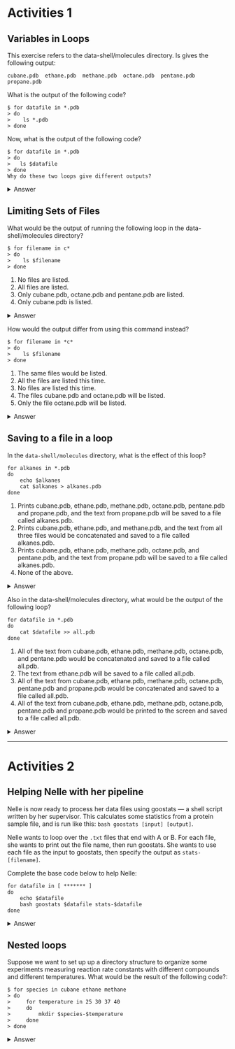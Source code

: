 # Activities 1

## Variables in Loops
This exercise refers to the data-shell/molecules directory. ls gives the following output:

`cubane.pdb  ethane.pdb  methane.pdb  octane.pdb  pentane.pdb  propane.pdb`

What is the output of the following code?

```
$ for datafile in *.pdb
> do
>    ls *.pdb
> done
```

Now, what is the output of the following code?

```
$ for datafile in *.pdb
> do
>	ls $datafile
> done
Why do these two loops give different outputs?
```

<details>
<summary>Answer</summary>

The first code block gives the same output on each iteration through the loop. Bash expands the wildcard `*.pdb `within the loop body (as well as before the loop starts) to match all files ending in `.pdb` and then lists them using `ls`. The expanded loop would look like this:

```
$ for datafile in cubane.pdb  ethane.pdb  methane.pdb  octane.pdb  pentane.pdb  propane.pdb
> do
>	ls cubane.pdb  ethane.pdb  methane.pdb  octane.pdb  pentane.pdb  propane.pdb
> done
cubane.pdb  ethane.pdb  methane.pdb  octane.pdb  pentane.pdb  propane.pdb
cubane.pdb  ethane.pdb  methane.pdb  octane.pdb  pentane.pdb  propane.pdb
cubane.pdb  ethane.pdb  methane.pdb  octane.pdb  pentane.pdb  propane.pdb
cubane.pdb  ethane.pdb  methane.pdb  octane.pdb  pentane.pdb  propane.pdb
cubane.pdb  ethane.pdb  methane.pdb  octane.pdb  pentane.pdb  propane.pdb
cubane.pdb  ethane.pdb  methane.pdb  octane.pdb  pentane.pdb  propane.pdb
```

The second code block lists a different file on each loop iteration. The value of the datafile variable is evaluated using `$datafile`, and then listed using `ls`.

```
cubane.pdb
ethane.pdb
methane.pdb
octane.pdb
pentane.pdb
propane.pdb
```
</details>

## Limiting Sets of Files
What would be the output of running the following loop in the data-shell/molecules directory?

```
$ for filename in c*
> do
>    ls $filename
> done
```

1. No files are listed.
1. All files are listed.
1. Only cubane.pdb, octane.pdb and pentane.pdb are listed.
1. Only cubane.pdb is listed.

<details>
<summary>Answer</summary>
4 is the correct answer. * matches zero or more characters, so any file name starting with the letter c, followed by zero or more other characters will be matched.
</details>

How would the output differ from using this command instead?

```
$ for filename in *c*
> do
>    ls $filename
> done
```

1. The same files would be listed.
1. All the files are listed this time.
1. No files are listed this time.
1. The files cubane.pdb and octane.pdb will be listed.
1. Only the file octane.pdb will be listed.

<details>
<summary>Answer</summary>

4 is the correct answer. * matches zero or more characters, so a file name with zero or more characters before a letter c and zero or more characters after the letter c will be matched.
</details>

## Saving to a file in a loop
In the `data-shell/molecules` directory, what is the effect of this loop?

```
for alkanes in *.pdb
do
    echo $alkanes
    cat $alkanes > alkanes.pdb
done
```
1. Prints cubane.pdb, ethane.pdb, methane.pdb, octane.pdb, pentane.pdb and propane.pdb, and the text from propane.pdb will be saved to a file called alkanes.pdb.
1. Prints cubane.pdb, ethane.pdb, and methane.pdb, and the text from all three files would be concatenated and saved to a file called alkanes.pdb.
1. Prints cubane.pdb, ethane.pdb, methane.pdb, octane.pdb, and pentane.pdb, and the text from propane.pdb will be saved to a file called alkanes.pdb.
1. None of the above.

<details>
<summary>Answer</summary>
The text from each file in turn gets written to the alkanes.pdb file. However, the file gets overwritten on each loop interation, so the final content of alkanes.pdb is the text from the propane.pdb file.
</details>

Also in the data-shell/molecules directory, what would be the output of the following loop?

```
for datafile in *.pdb
do
    cat $datafile >> all.pdb
done
```

1. All of the text from cubane.pdb, ethane.pdb, methane.pdb, octane.pdb, and pentane.pdb would be concatenated and saved to a file called all.pdb.
1. The text from ethane.pdb will be saved to a file called all.pdb.
1. All of the text from cubane.pdb, ethane.pdb, methane.pdb, octane.pdb, pentane.pdb and propane.pdb would be concatenated and saved to a file called all.pdb.
1. All of the text from cubane.pdb, ethane.pdb, methane.pdb, octane.pdb, pentane.pdb and propane.pdb would be printed to the screen and saved to a file called all.pdb.

<details>
<summary>Answer</summary>
3 is the correct answer. >> appends to a file, rather than overwriting it with the redirected output from a command. Given the output from the cat command has been redirected, nothing is printed to the screen.
</details>

***

# Activities 2
## Helping Nelle with her pipeline
Nelle is now ready to process her data files using goostats — a shell script written by her supervisor. This calculates some statistics from a protein sample file, and is run like this: `bash goostats [input] [output]`.

Nelle wants to loop over the `.txt` files that end with A or B. For each file, she wants to print out the file name, then run goostats. She wants to use each file as the input to goostats, then specify the output as `stats-[filename]`. 

Complete the base code below to help Nelle:

```
for datafile in [ ******* ]
do 
    echo $datafile
    bash goostats $datafile stats-$datafile
done
```

<details>
    <summary>Answer</summary>
    
```
for datafile in NENE*[AB].txt
do 
    echo $datafile
    bash goostats $datafile stats-$datafile
done
```
</details>

## Nested loops 
Suppose we want to set up up a directory structure to organize some experiments measuring reaction rate constants with different compounds and different temperatures. What would be the result of the following code?: 

```
$ for species in cubane ethane methane
> do
>     for temperature in 25 30 37 40
>     do
>         mkdir $species-$temperature
>     done
> done
```

<details>
    <summary>Answer</summary
        We have a nested loop, i.e. contained within another loop, so for each species in the outer loop, the inner loop (the nested loop) iterates over the list of temperatures, and creates a new directory for each combination.

Try running the code for yourself to see which directories are created!
    </details>
